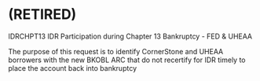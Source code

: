 # (RETIRED)
IDRCHPT13
IDR Participation during Chapter 13 Bankruptcy - FED &amp; UHEAA

The purpose of this request is to identify CornerStone and UHEAA borrowers with the new  BKOBL ARC that do not recertify for IDR timely to place the account back into bankruptcy
